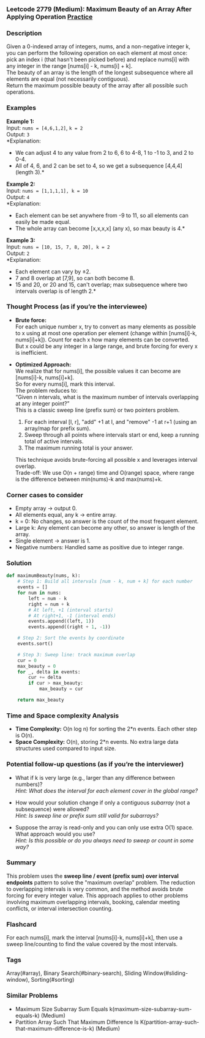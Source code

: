 ### Leetcode 2779 (Medium): Maximum Beauty of an Array After Applying Operation [Practice](https://leetcode.com/problems/maximum-beauty-of-an-array-after-applying-operation)

### Description  
Given a 0-indexed array of integers, nums, and a non-negative integer k, you can perform the following operation on each element at most once: pick an index i (that hasn't been picked before) and replace nums[i] with any integer in the range [nums[i] - k, nums[i] + k].  
The beauty of an array is the length of the longest subsequence where all elements are equal (not necessarily contiguous).  
Return the maximum possible beauty of the array after all possible such operations.

### Examples  

**Example 1:**  
Input: `nums = [4,6,1,2]`, `k = 2`  
Output: `3`  
*Explanation:  
- We can adjust 4 to any value from 2 to 6, 6 to 4-8, 1 to -1 to 3, and 2 to 0-4.
- All of 4, 6, and 2 can be set to 4, so we get a subsequence [4,4,4] (length 3).*

**Example 2:**  
Input: `nums = [1,1,1,1], k = 10`  
Output: `4`  
*Explanation:  
- Each element can be set anywhere from -9 to 11, so all elements can easily be made equal.
- The whole array can become [x,x,x,x] (any x), so max beauty is 4.*

**Example 3:**  
Input: `nums = [10, 15, 7, 8, 20], k = 2`  
Output: `2`  
*Explanation:  
- Each element can vary by ±2.
- 7 and 8 overlap at [7,9], so can both become 8.
- 15 and 20, or 20 and 15, can't overlap; max subsequence where two intervals overlap is of length 2.*

### Thought Process (as if you’re the interviewee)  

- **Brute force:**  
  For each unique number x, try to convert as many elements as possible to x using at most one operation per element (change within [nums[i]-k, nums[i]+k]). Count for each x how many elements can be converted.  
  But x could be any integer in a large range, and brute forcing for every x is inefficient.

- **Optimized Approach:**  
  We realize that for nums[i], the possible values it can become are [nums[i]-k, nums[i]+k].  
  So for every nums[i], mark this interval.  
  The problem reduces to:  
  “Given n intervals, what is the maximum number of intervals overlapping at any integer point?”  
  This is a classic sweep line (prefix sum) or two pointers problem.

  1. For each interval [l, r], "add" +1 at l, and "remove" -1 at r+1 (using an array/map for prefix sum).
  2. Sweep through all points where intervals start or end, keep a running total of active intervals.
  3. The maximum running total is your answer.

  This technique avoids brute-forcing all possible x and leverages interval overlap.  
  Trade-off: We use O(n + range) time and O(range) space, where range is the difference between min(nums)-k and max(nums)+k.

### Corner cases to consider  
- Empty array → output 0.
- All elements equal, any k → entire array.
- k = 0: No changes, so answer is the count of the most frequent element.
- Large k: Any element can become any other, so answer is length of the array.
- Single element → answer is 1.
- Negative numbers: Handled same as positive due to integer range.

### Solution

```python
def maximumBeauty(nums, k):
    # Step 1: Build all intervals [num - k, num + k] for each number
    events = []
    for num in nums:
        left = num - k
        right = num + k
        # At left, +1 (interval starts)
        # At right+1, -1 (interval ends)
        events.append((left, 1))
        events.append((right + 1, -1))

    # Step 2: Sort the events by coordinate
    events.sort()

    # Step 3: Sweep line: track maximum overlap
    cur = 0
    max_beauty = 0
    for _, delta in events:
        cur += delta
        if cur > max_beauty:
            max_beauty = cur

    return max_beauty
```

### Time and Space complexity Analysis  

- **Time Complexity:** O(n log n) for sorting the 2\*n events. Each other step is O(n).
- **Space Complexity:** O(n), storing 2\*n events. No extra large data structures used compared to input size.

### Potential follow-up questions (as if you’re the interviewer)  

- What if k is very large (e.g., larger than any difference between numbers)?  
  *Hint: What does the interval for each element cover in the global range?*

- How would your solution change if only a contiguous *subarray* (not a subsequence) were allowed?  
  *Hint: Is sweep line or prefix sum still valid for subarrays?*

- Suppose the array is read-only and you can only use extra O(1) space. What approach would you use?  
  *Hint: Is this possible or do you always need to sweep or count in some way?*

### Summary
This problem uses the **sweep line / event (prefix sum) over interval endpoints** pattern to solve the "maximum overlap" problem. The reduction to overlapping intervals is very common, and the method avoids brute forcing for every integer value. This approach applies to other problems involving maximum overlapping intervals, booking, calendar meeting conflicts, or interval intersection counting.


### Flashcard
For each nums[i], mark the interval [nums[i]-k, nums[i]+k], then use a sweep line/counting to find the value covered by the most intervals.

### Tags
Array(#array), Binary Search(#binary-search), Sliding Window(#sliding-window), Sorting(#sorting)

### Similar Problems
- Maximum Size Subarray Sum Equals k(maximum-size-subarray-sum-equals-k) (Medium)
- Partition Array Such That Maximum Difference Is K(partition-array-such-that-maximum-difference-is-k) (Medium)